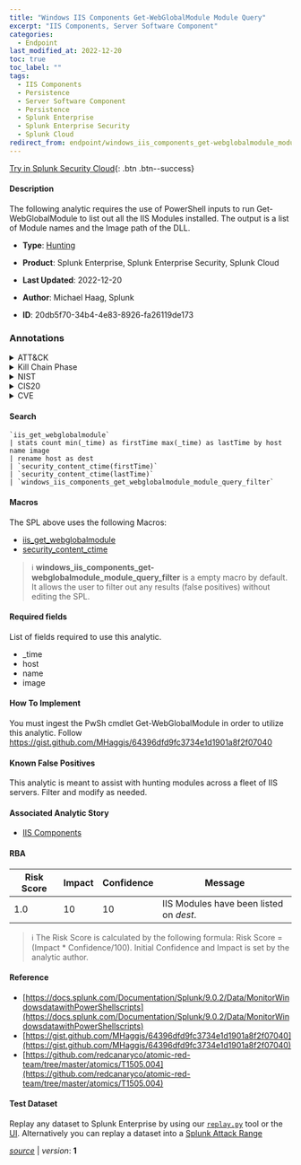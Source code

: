 ```yaml
---
title: "Windows IIS Components Get-WebGlobalModule Module Query"
excerpt: "IIS Components, Server Software Component"
categories:
  - Endpoint
last_modified_at: 2022-12-20
toc: true
toc_label: ""
tags:
  - IIS Components
  - Persistence
  - Server Software Component
  - Persistence
  - Splunk Enterprise
  - Splunk Enterprise Security
  - Splunk Cloud
redirect_from: endpoint/windows_iis_components_get-webglobalmodule_module_query/
---
```




[Try in Splunk Security Cloud](https://www.splunk.com/en_us/cyber-security.html){: .btn .btn--success}

#### Description

The following analytic requires the use of PowerShell inputs to run Get-WebGlobalModule to list out all the IIS Modules installed. The output is a list of Module names and the Image path of the DLL.

- **Type**: [Hunting](https://github.com/splunk/security_content/wiki/Detection-Analytic-Types)
- **Product**: Splunk Enterprise, Splunk Enterprise Security, Splunk Cloud

- **Last Updated**: 2022-12-20
- **Author**: Michael Haag, Splunk
- **ID**: 20db5f70-34b4-4e83-8926-fa26119de173

### Annotations
<details>
  <summary>ATT&CK</summary>

<div markdown="1">

#### [ATT&CK](https://attack.mitre.org/)

| ID          | Technique   | Tactic         |
| ----------- | ----------- |--------------- |
| [T1505.004](https://attack.mitre.org/techniques/T1505/004/) | IIS Components | Persistence |

| [T1505](https://attack.mitre.org/techniques/T1505/) | Server Software Component | Persistence |

</div>
</details>


<details>
  <summary>Kill Chain Phase</summary>

<div markdown="1">

* Installation


</div>
</details>


<details>
  <summary>NIST</summary>

<div markdown="1">

* DE.AE



</div>
</details>

<details>
  <summary>CIS20</summary>

<div markdown="1">

* CIS 10



</div>
</details>

<details>
  <summary>CVE</summary>

<div markdown="1">


</div>
</details>


#### Search

```
`iis_get_webglobalmodule` 
| stats count min(_time) as firstTime max(_time) as lastTime by host name image 
| rename host as dest 
| `security_content_ctime(firstTime)` 
| `security_content_ctime(lastTime)` 
| `windows_iis_components_get_webglobalmodule_module_query_filter`
```

#### Macros
The SPL above uses the following Macros:
* [iis_get_webglobalmodule](https://github.com/splunk/security_content/blob/develop/macros/iis_get_webglobalmodule.yml)
* [security_content_ctime](https://github.com/splunk/security_content/blob/develop/macros/security_content_ctime.yml)

> :information_source:
> **windows_iis_components_get-webglobalmodule_module_query_filter** is a empty macro by default. It allows the user to filter out any results (false positives) without editing the SPL.



#### Required fields
List of fields required to use this analytic.
* _time
* host
* name
* image



#### How To Implement
You must ingest the PwSh cmdlet Get-WebGlobalModule in order to utilize this analytic. Follow https://gist.github.com/MHaggis/64396dfd9fc3734e1d1901a8f2f07040
#### Known False Positives
This analytic is meant to assist with hunting modules across a fleet of IIS servers. Filter and modify as needed.

#### Associated Analytic Story
* [IIS Components](/stories/iis_components)




#### RBA

| Risk Score  | Impact      | Confidence   | Message      |
| ----------- | ----------- |--------------|--------------|
| 1.0 | 10 | 10 | IIS Modules have been listed on $dest$. |


> :information_source:
> The Risk Score is calculated by the following formula: Risk Score = (Impact * Confidence/100). Initial Confidence and Impact is set by the analytic author.


#### Reference

* [https://docs.splunk.com/Documentation/Splunk/9.0.2/Data/MonitorWindowsdatawithPowerShellscripts](https://docs.splunk.com/Documentation/Splunk/9.0.2/Data/MonitorWindowsdatawithPowerShellscripts)
* [https://gist.github.com/MHaggis/64396dfd9fc3734e1d1901a8f2f07040](https://gist.github.com/MHaggis/64396dfd9fc3734e1d1901a8f2f07040)
* [https://github.com/redcanaryco/atomic-red-team/tree/master/atomics/T1505.004](https://github.com/redcanaryco/atomic-red-team/tree/master/atomics/T1505.004)



#### Test Dataset
Replay any dataset to Splunk Enterprise by using our [`replay.py`](https://github.com/splunk/attack_data#using-replaypy) tool or the [UI](https://github.com/splunk/attack_data#using-ui).
Alternatively you can replay a dataset into a [Splunk Attack Range](https://github.com/splunk/attack_range#replay-dumps-into-attack-range-splunk-server)




[*source*](https://github.com/splunk/security_content/tree/develop/detections/endpoint/windows_iis_components_get-webglobalmodule_module_query.yml) \| *version*: **1**